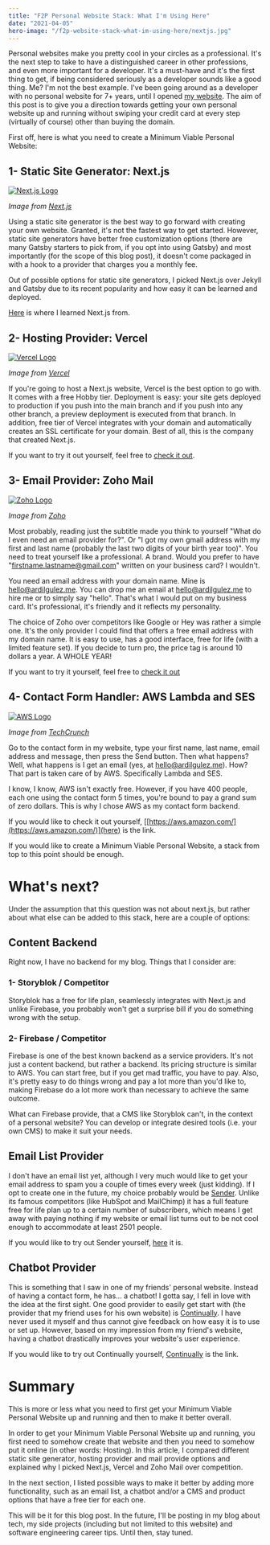 ```yaml
---
title: "F2P Personal Website Stack: What I'm Using Here"
date: "2021-04-05"
hero-image: "/f2p-website-stack-what-im-using-here/nextjs.jpg"
---
```


Personal websites make you pretty cool in your circles as a professional. It's the next step to take to have a distinguished career in other professions, and even more important for a developer. It's a must-have and it's the first thing to get, if being considered seriously as a developer sounds like a good thing. Me? I'm not the best example. I've been going around as a developer with no personal website for 7+ years, until I opened [my website](https://ardilgulez.me). The aim of this post is to give you a direction towards getting your own personal website up and running without swiping your credit card at every step (virtually of course) other than buying the domain.

First off, here is what you need to create a Minimum Viable Personal Website:

## 1- Static Site Generator: Next.js

[![Next.js Logo](/f2p-website-stack-what-im-using-here/nextjs.jpg)](https://nextjs.org)

_Image from [Next.js](https://nextjs.org)_

Using a static site generator is the best way to go forward with creating your own website. Granted, it's not the fastest way to get started. However, static site generators have better free customization options (there are many Gatsby starters to pick from, if you opt into using Gatsby) and most importantly (for the scope of this blog post), it doesn't come packaged in with a hook to a provider that charges you a monthly fee.

Out of possible options for static site generators, I picked Next.js over Jekyll and Gatsby due to its recent popularity and how easy it can be learned and deployed.

[Here](https://nextjs.org/docs/getting-started) is where I learned Next.js from.

## 2- Hosting Provider: Vercel

[![Vercel Logo](/f2p-website-stack-what-im-using-here/vercel.png)](https://vercel.com)

_Image from [Vercel](https://vercel.com)_

If you're going to host a Next.js website, Vercel is the best option to go with. It comes with a free Hobby tier. Deployment is easy: your site gets deployed to production if you push into the main branch and if you push into any other branch, a preview deployment is executed from that branch. In addition, free tier of Vercel integrates with your domain and automatically creates an SSL certificate for your domain. Best of all, this is the company that created Next.js.

If you want to try it out yourself, feel free to [check it out](https://vercel.com/).

## 3- Email Provider: Zoho Mail

[![Zoho Logo](/f2p-website-stack-what-im-using-here/zoho-logo.png)](https://zoho.com)

_Image from [Zoho](https://zoho.com)_

Most probably, reading just the subtitle made you think to yourself "What do I even need an email provider for?". Or "I got my own gmail address with my first and last name (probably the last two digits of your birth year too)". You need to treat yourself like a professional. A brand. Would you prefer to have "firstname.lastname@gmail.com" written on your business card? I wouldn't.

You need an email address with your domain name. Mine is hello@ardilgulez.me. You can drop me an email at hello@ardilgulez.me to hire me or to simply say "hello". That's what I would put on my business card. It's professional, it's friendly and it reflects my personality.

The choice of Zoho over competitors like Google or Hey was rather a simple one. It's the only provider I could find that offers a free email address with my domain name. It is easy to use, has a good interface, free for life (with a limited feature set). If you decide to turn pro, the price tag is around 10 dollars a year. A WHOLE YEAR!

If you want to try it yourself, feel free to [check it out](https://www.zoho.com/mail)

## 4- Contact Form Handler: AWS Lambda and SES

[![AWS Logo](/f2p-website-stack-what-im-using-here/amazon-web-services.png)](https://aws.amazon.com)

_Image from [TechCrunch](https://techcrunch.com/2012/04/22/amazon-web-services-mistakes/)_

Go to the contact form in my website, type your first name, last name, email address and message, then press the Send button. Then what happens? Well, what happens is I get an email (yes, at hello@ardilgulez.me). How? That part is taken care of by AWS. Specifically Lambda and SES.

I know, I know, AWS isn't exactly free. However, if you have 400 people, each one using the contact form 5 times, you're bound to pay a grand sum of zero dollars. This is why I chose AWS as my contact form backend.

If you would like to check it out yourself, [[https://aws.amazon.com/](https://aws.amazon.com/)](here) is the link.

If you would like to create a Minimum Viable Personal Website, a stack from top to this point should be enough.

# What's next?

Under the assumption that this question was not about next.js, but rather about what else can be added to this stack, here are a couple of options:

## Content Backend

Right now, I have no backend for my blog. Things that I consider are:

### 1- Storyblok / Competitor

Storyblok has a free for life plan, seamlessly integrates with Next.js and unlike Firebase, you probably won't get a surprise bill if you do something wrong with the setup.

### 2- Firebase / Competitor

Firebase is one of the best known backend as a service providers. It's not just a content backend, but rather a backend. Its pricing structure is similar to AWS. You can start free, but if you get mad traffic, you have to pay. Also, it's pretty easy to do things wrong and pay a lot more than you'd like to, making Firebase do a lot more work than necessary to achieve the same outcome.

What can Firebase provide, that a CMS like Storyblok can't, in the context of a personal website? You can develop or integrate desired tools (i.e. your own CMS) to make it suit your needs.

## Email List Provider

I don't have an email list yet, although I very much would like to get your email address to spam you a couple of times every week (just kidding). If I opt to create one in the future, my choice probably would be [Sender](https://www.sender.net/). Unlike its famous competitors (like HubSpot and MailChimp) it has a full feature free for life plan up to a certain number of subscribers, which means I get away with paying nothing if my website or email list turns out to be not cool enough to accommodate at least 2501 people.

If you would like to try out Sender yourself, [here](https://www.sender.net/) it is.

## Chatbot Provider

This is something that I saw in one of my friends' personal website. Instead of having a contact form, he has... a chatbot! I gotta say, I fell in love with the idea at the first sight. One good provider to easily get start with (the provider that my friend uses for his own website) is [Continually]([https://continual.ly/](https://continual.ly/)). I have never used it myself and thus cannot give feedback on how easy it is to use or set up. However, based on my impression from my friend's website, having a chatbot drastically improves your website's user experience.

If you would like to try out Continually yourself, [Continually]([https://continual.ly/](https://continual.ly/)) is the link.

# Summary

This is more or less what you need to first get your Minimum Viable Personal Website up and running and then to make it better overall.

In order to get your Minimum Viable Personal Website up and running, you first need to somehow create that website and then you need to somehow put it online (in other words: Hosting). In this article, I compared different static site generator, hosting provider and mail provide options and explained why I picked Next.js, Vercel and Zoho Mail over competition.

In the next section, I listed possible ways to make it better by adding more functionality, such as an email list, a chatbot and/or a CMS and product options that have a free tier for each one.

This will be it for this blog post. In the future, I'll be posting in my blog about tech, my side projects (including but not limited to this website) and software engineering career tips. Until then, stay tuned.